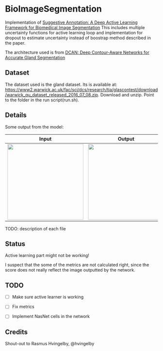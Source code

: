 # BioImageSegmentation
Implementation of [Suggestive Annotation: A Deep Active Learning Framework for Biomedical Image Segmentation]( https://arxiv.org/abs/1706.04737 "paper")
This includes multiple uncertainty functions for active learning loop and implementation for dropout to estimate uncertainty instead of boostrap method described in the paper.

The architecture used is from [DCAN: Deep Contour-Aware Networks for Accurate Gland Segmentation](https://arxiv.org/abs/1604.02677 "paper")

## Dataset
The dataset used is the gland dataset. Its is available at:
https://www2.warwick.ac.uk/fac/sci/dcs/research/tia/glascontest/download/warwick_qu_dataset_released_2016_07_08.zip.
Download and unzip. Point to the folder in the run script(run.sh).

## Details

Some output from the model:

| Input         | Output        | Ground truth  |
| ------------- |:-------------:| -------------:|
|<img src="https://github.com/ellonde/BioImageSegmentation/blob/master/images/testA_1.bmp" width="250">| <img src="https://github.com/ellonde/BioImageSegmentation/blob/master/images/test_a_0.bmp" width="250"> | <img src="https://github.com/ellonde/BioImageSegmentation/blob/master/images/test_a_0_gt.bmp" width="250">

TODO: description of each file

## Status
Active learning part might not be working!

I suspect that the some of the metrics are not calculated right, since the score does not really reflect the image outputted by the network.

## TODO
- [ ] Make sure active learner is working
- [ ] Fix metrics
- [ ] Implement NasNet cells in the network


## Credits

Shout-out to Rasmus Hvingelby, @hvingelby
